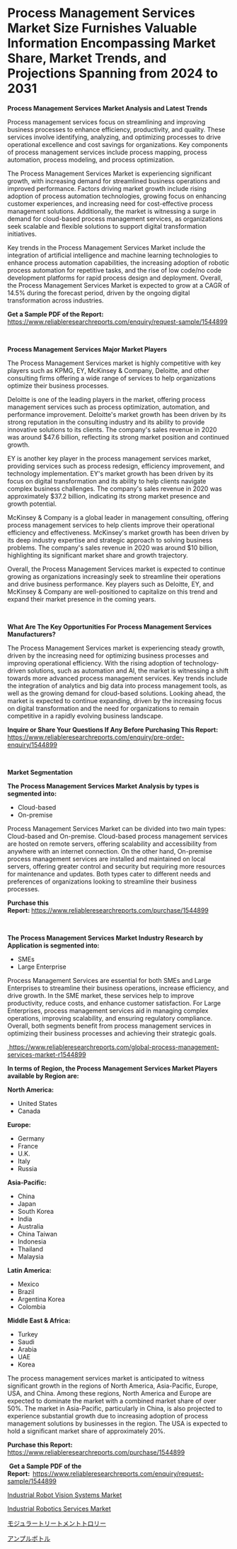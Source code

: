 <p><h1>Process Management Services Market Size Furnishes Valuable Information Encompassing Market Share, Market Trends, and Projections Spanning from 2024 to 2031</h1></p><p><strong>Process Management Services Market Analysis and Latest Trends</strong></p>
<p><p>Process management services focus on streamlining and improving business processes to enhance efficiency, productivity, and quality. These services involve identifying, analyzing, and optimizing processes to drive operational excellence and cost savings for organizations. Key components of process management services include process mapping, process automation, process modeling, and process optimization.</p><p>The Process Management Services Market is experiencing significant growth, with increasing demand for streamlined business operations and improved performance. Factors driving market growth include rising adoption of process automation technologies, growing focus on enhancing customer experiences, and increasing need for cost-effective process management solutions. Additionally, the market is witnessing a surge in demand for cloud-based process management services, as organizations seek scalable and flexible solutions to support digital transformation initiatives.</p><p>Key trends in the Process Management Services Market include the integration of artificial intelligence and machine learning technologies to enhance process automation capabilities, the increasing adoption of robotic process automation for repetitive tasks, and the rise of low code/no code development platforms for rapid process design and deployment. Overall, the Process Management Services Market is expected to grow at a CAGR of 14.5% during the forecast period, driven by the ongoing digital transformation across industries.</p></p>
<p><strong>Get a Sample PDF of the Report:&nbsp;</strong> <a href="https://www.reliableresearchreports.com/enquiry/request-sample/1544899">https://www.reliableresearchreports.com/enquiry/request-sample/1544899</a></p>
<p>&nbsp;</p>
<p><strong>Process Management Services Major Market Players</strong></p>
<p><p>The Process Management Services market is highly competitive with key players such as KPMG, EY, McKinsey & Company, Deloitte, and other consulting firms offering a wide range of services to help organizations optimize their business processes. </p><p>Deloitte is one of the leading players in the market, offering process management services such as process optimization, automation, and performance improvement. Deloitte's market growth has been driven by its strong reputation in the consulting industry and its ability to provide innovative solutions to its clients. The company's sales revenue in 2020 was around $47.6 billion, reflecting its strong market position and continued growth.</p><p>EY is another key player in the process management services market, providing services such as process redesign, efficiency improvement, and technology implementation. EY's market growth has been driven by its focus on digital transformation and its ability to help clients navigate complex business challenges. The company's sales revenue in 2020 was approximately $37.2 billion, indicating its strong market presence and growth potential.</p><p>McKinsey & Company is a global leader in management consulting, offering process management services to help clients improve their operational efficiency and effectiveness. McKinsey's market growth has been driven by its deep industry expertise and strategic approach to solving business problems. The company's sales revenue in 2020 was around $10 billion, highlighting its significant market share and growth trajectory.</p><p>Overall, the Process Management Services market is expected to continue growing as organizations increasingly seek to streamline their operations and drive business performance. Key players such as Deloitte, EY, and McKinsey & Company are well-positioned to capitalize on this trend and expand their market presence in the coming years.</p></p>
<p>&nbsp;</p>
<p><strong>What Are The Key Opportunities For Process Management Services Manufacturers?</strong></p>
<p><p>The Process Management Services market is experiencing steady growth, driven by the increasing need for optimizing business processes and improving operational efficiency. With the rising adoption of technology-driven solutions, such as automation and AI, the market is witnessing a shift towards more advanced process management services. Key trends include the integration of analytics and big data into process management tools, as well as the growing demand for cloud-based solutions. Looking ahead, the market is expected to continue expanding, driven by the increasing focus on digital transformation and the need for organizations to remain competitive in a rapidly evolving business landscape.</p></p>
<p><strong>Inquire or Share Your Questions If Any Before Purchasing This Report:</strong> <a href="https://www.reliableresearchreports.com/enquiry/pre-order-enquiry/1544899">https://www.reliableresearchreports.com/enquiry/pre-order-enquiry/1544899</a></p>
<p>&nbsp;</p>
<p><strong>Market Segmentation</strong></p>
<p><strong>The Process Management Services Market Analysis by types is segmented into:</strong></p>
<p><ul><li>Cloud-based</li><li>On-premise</li></ul></p>
<p><p>Process Management Services Market can be divided into two main types: Cloud-based and On-premise. Cloud-based process management services are hosted on remote servers, offering scalability and accessibility from anywhere with an internet connection. On the other hand, On-premise process management services are installed and maintained on local servers, offering greater control and security but requiring more resources for maintenance and updates. Both types cater to different needs and preferences of organizations looking to streamline their business processes.</p></p>
<p><strong>Purchase this Report:&nbsp;</strong><a href="https://www.reliableresearchreports.com/purchase/1544899">https://www.reliableresearchreports.com/purchase/1544899</a></p>
<p>&nbsp;</p>
<p><strong>The Process Management Services Market Industry Research by Application is segmented into:</strong></p>
<p><ul><li>SMEs</li><li>Large Enterprise</li></ul></p>
<p><p>Process Management Services are essential for both SMEs and Large Enterprises to streamline their business operations, increase efficiency, and drive growth. In the SME market, these services help to improve productivity, reduce costs, and enhance customer satisfaction. For Large Enterprises, process management services aid in managing complex operations, improving scalability, and ensuring regulatory compliance. Overall, both segments benefit from process management services in optimizing their business processes and achieving their strategic goals.</p></p>
<p><a href="https://www.reliableresearchreports.com/global-process-management-services-market-r1544899">&nbsp;https://www.reliableresearchreports.com/global-process-management-services-market-r1544899</a></p>
<p><strong>In terms of Region, the Process Management Services Market Players available by Region are:</strong></p>
<p>
    <p> <strong> North America: </strong>
        <ul>
            <li>United States</li>
            <li>Canada</li>
        </ul>
        </p> 
    <p> <strong> Europe: </strong>
        <ul>
            <li>Germany</li>
            <li>France</li>
            <li>U.K.</li>
            <li>Italy</li>
            <li>Russia</li>
        </ul>
        </p> 
    <p> <strong> Asia-Pacific: </strong>
        <ul>
            <li>China</li>
            <li>Japan</li>
            <li>South Korea</li>
            <li>India</li>
            <li>Australia</li>
            <li>China Taiwan</li>
            <li>Indonesia</li>
            <li>Thailand</li>
            <li>Malaysia</li>
        </ul>
        </p> 
    <p> <strong> Latin America: </strong>
        <ul>
            <li>Mexico</li>
            <li>Brazil</li>
            <li>Argentina Korea</li>
            <li>Colombia</li>
        </ul>
        </p> 
    <p> <strong> Middle East & Africa: </strong>
        <ul>
            <li>Turkey</li>
            <li>Saudi</li>
            <li>Arabia</li>
            <li>UAE</li>
            <li>Korea</li>
        </ul>
    </p>
    </p>
<p><p>The process management services market is anticipated to witness significant growth in the regions of North America, Asia-Pacific, Europe, USA, and China. Among these regions, North America and Europe are expected to dominate the market with a combined market share of over 50%. The market in Asia-Pacific, particularly in China, is also projected to experience substantial growth due to increasing adoption of process management solutions by businesses in the region. The USA is expected to hold a significant market share of approximately 20%.</p></p>
<p><strong>Purchase this Report: </strong><a href="https://www.reliableresearchreports.com/purchase/1544899">https://www.reliableresearchreports.com/purchase/1544899</a></p>
<p>&nbsp;<strong>Get a Sample PDF of the Report:&nbsp;&nbsp;</strong><a href="https://www.reliableresearchreports.com/enquiry/request-sample/1544899">https://www.reliableresearchreports.com/enquiry/request-sample/1544899</a></p>
<p><strong></strong></p>
<p><p><a href="https://github.com/anwarsahrul281/Market-Research-Report-List-1/blob/main/industrial-robot-vision-systems-market.md">Industrial Robot Vision Systems Market</a></p><p><a href="https://github.com/qdaxyrhp12/Market-Research-Report-List-1/blob/main/industrial-robotics-services-market.md">Industrial Robotics Services Market</a></p><p><a href="https://github.com/MacyOrn/Market-Research-Report-List-1/blob/main/7957275179791.md">モジュラートリートメントトロリー</a></p><p><a href="https://github.com/charm854/Market-Research-Report-List-2/blob/main/6052368179790.md">アンプルボトル</a></p></p>